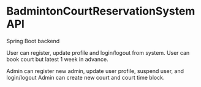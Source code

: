 # BadmintonCourtReservationSystemAPI
Spring Boot backend 

User can register, update profile and login/logout from system.
User can book court but latest 1 week in advance. 

Admin can register new admin, update user profile, suspend user, and login/logout
Admin can create new court and court time block.
